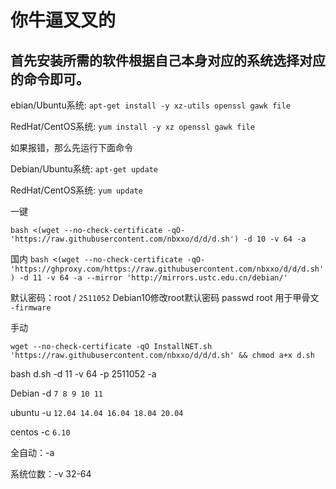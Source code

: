 # 你牛逼叉叉的

## 首先安装所需的软件根据自己本身对应的系统选择对应的命令即可。

ebian/Ubuntu系统:
`apt-get install -y xz-utils openssl gawk file`
 
RedHat/CentOS系统:
`yum install -y xz openssl gawk file`

如果报错，那么先运行下面命令

Debian/Ubuntu系统:
`apt-get update`
 
RedHat/CentOS系统:
`yum update`

一键
```
bash <(wget --no-check-certificate -qO- 'https://raw.githubusercontent.com/nbxxo/d/d/d.sh') -d 10 -v 64 -a 
```
国内 `bash <(wget --no-check-certificate -qO- 'https://ghproxy.com/https://raw.githubusercontent.com/nbxxo/d/d/d.sh') -d 11 -v 64 -a --mirror 'http://mirrors.ustc.edu.cn/debian/'`

默认密码：root / `2511052`
Debian10修改root默认密码
passwd root
用于甲骨文 `-firmware`


手动

```wget --no-check-certificate -qO InstallNET.sh 'https://raw.githubusercontent.com/nbxxo/d/d/d.sh' && chmod a+x d.sh```

bash d.sh -d 11 -v 64 -p 2511052 -a

Debian -d `7 8 9 10 11`

ubuntu -u `12.04 14.04 16.04 18.04 20.04`

centos -c `6.10`

全自动：-a

系统位数：-v 32-64
